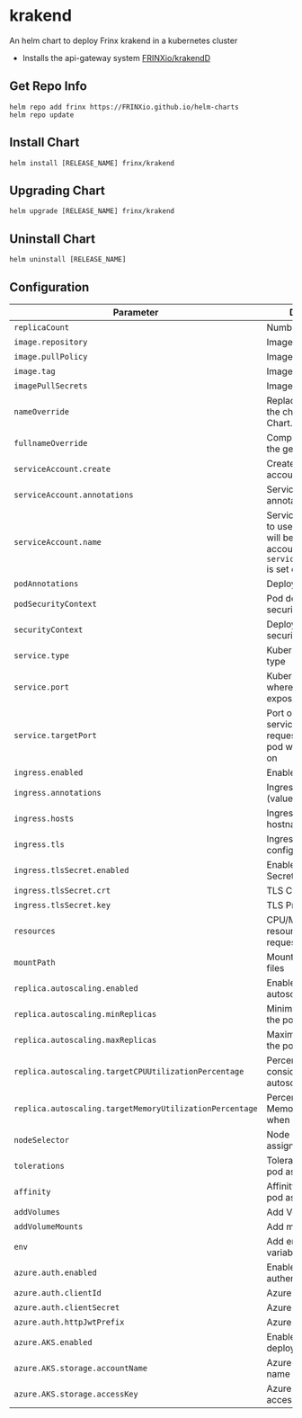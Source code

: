 # krakend

An helm chart to deploy Frinx krakend in a kubernetes cluster
* Installs the api-gateway system [FRINXio/krakendD](https://github.com/FRINXio/krakend-ce)

## Get Repo Info

```console
helm repo add frinx https://FRINXio.github.io/helm-charts
helm repo update
```

## Install Chart

```console
helm install [RELEASE_NAME] frinx/krakend
```

## Upgrading Chart

```console
helm upgrade [RELEASE_NAME] frinx/krakend
```

## Uninstall Chart

```console
helm uninstall [RELEASE_NAME]
```

## Configuration

| Parameter | Description | Default |
|-----------|-------------|---------|
| `replicaCount` | Number of nodes | `1` |
| `image.repository` | Image repository | `frinx/krakend` |
| `image.pullPolicy` | Image pull policy | `IfNotPresent` |
| `image.tag` | Image tag | `1.0.2` |
| `imagePullSecrets` | Image pull secrets | `{}` |
| `nameOverride` | Replaces the name of the chart in the Chart.yaml file | `""` |
| `fullnameOverride` |  Completely replaces the generated name | `""` |
| `serviceAccount.create` | Create service account | `true` |
| `serviceAccount.annotations` | ServiceAccount annotations | `{}` |
| `serviceAccount.name` | Service account name to use, when empty will be set to created account if `serviceAccount.create` is set else to `default` | `""` |
| `podAnnotations` | Deployment | `{}` |
| `podSecurityContext` | Pod deployment securityContext | `{}` |
| `securityContext` | Deployment securityContext | `{}` |
| `service.type` | Kubernetes service type | `ClusterIP` |
| `service.port` | Kubernetes port where service is exposed | `80` |
| `service.targetPort` | Port on which the service will send requests to, that your pod will be listening on | `8080` |
| `ingress.enabled` | Enables Ingress | `false` |
| `ingress.annotations` | Ingress annotations (values are templated) | `{}` |
| `ingress.hosts` | Ingress accepted hostnames  | `[]` |
| `ingress.tls` | Ingress TLS configuration | `[]` |
| `ingress.tlsSecret.enabled` | Enable Ingress TLS Secret configuration | `false` |
| `ingress.tlsSecret.crt` | TLS Certificate | `false` |
| `ingress.tlsSecret.key` | TLS Private key | `false` |
| `resources` | CPU/Memory resource requests/limits | `{}` |
| `mountPath` | Mount Path for Config files | `"/etc/krakend/"` |
| `replica.autoscaling.enabled` | Enable replica autoscaling settings | `false` |
| `replica.autoscaling.minReplicas` | Minimum replicas for the pod autoscaling | `1` |
| `replica.autoscaling.maxReplicas` | Maximum replicas for the pod autoscaling | `100` |
| `replica.autoscaling.targetCPUUtilizationPercentage` | Percentage of CPU to consider when autoscaling | `80` |
| `replica.autoscaling.targetMemoryUtilizationPercentage` | Percentage of Memory to consider when autoscaling | |
| `nodeSelector` | Node labels for pod assignment | `{}` |
| `tolerations` | Toleration labels for pod assignment | `[]` |
| `affinity` | Affinity settings for pod assignment | `{}` |
| `addVolumes` | Add Volumes | `{}` |
| `addVolumeMounts` | Add mounnts volumes | `{}` |
| `env` | Add environment variable | `{}` |
| `azure.auth.enabled` | Enable azure authentication | `false` |
| `azure.auth.clientId` | Azure cliendId | |
| `azure.auth.clientSecret` | Azure clientSecret | |
| `azure.auth.httpJwtPrefix` | Azure httpJwtPrefix | |
| `azure.AKS.enabled` | Enable AKS azure deployment | `false` |
| `azure.AKS.storage.accountName` | Azure storage account name | |
| `azure.AKS.storage.accessKey` | Azure storage accessKey | |
